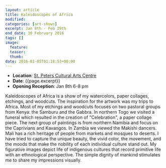 ```yaml
---
layout: article
title: Kaleidoscopes of Africa
modified:
categories: [art-shows]
excerpt: Jan 8th - Feb 29th
end_date: 30 February 2016
tags: []
image:
  feature:
  teaser:
  thumb:
date: 2016-01-05T01:18:53+00:00
---
```


* **Location**: [St. Peters Cultural Arts Centre](https://goo.gl/maps/jX6AevjXrQC2)
* **Date**: {{page.excerpt}}
* **Opening Reception**: Jan 8th 6-8 pm

Kaleidoscopes of Africa is a show of my watercolors, paper collages, etchings, and woodcuts. The inspiration for the artwork was my trips to Africa. Most of my etchings and woodcuts focuses on two pastoral groups from Kenya: the Samburu and the Gabbra. In northern Togo we visited a funeral which resulted in the creation of "Celebration", a paper collage piece. The next group of paintings is from northern Namibia and focus on the Caprivians and Kavangos. In Zambia we viewed the Makishi dancers. Mali has a rich heritage of people from markets and mosques to deserts. I have tried to capture the unique beauty, the vivid color, the movement, and the moods that make the nobility of each individual culture stand out. My figurative images depict life of indigenous cultures that record primitive life with an ethnological perspective. The simple dignity of mankind stimulates me to share my impressions visually.
